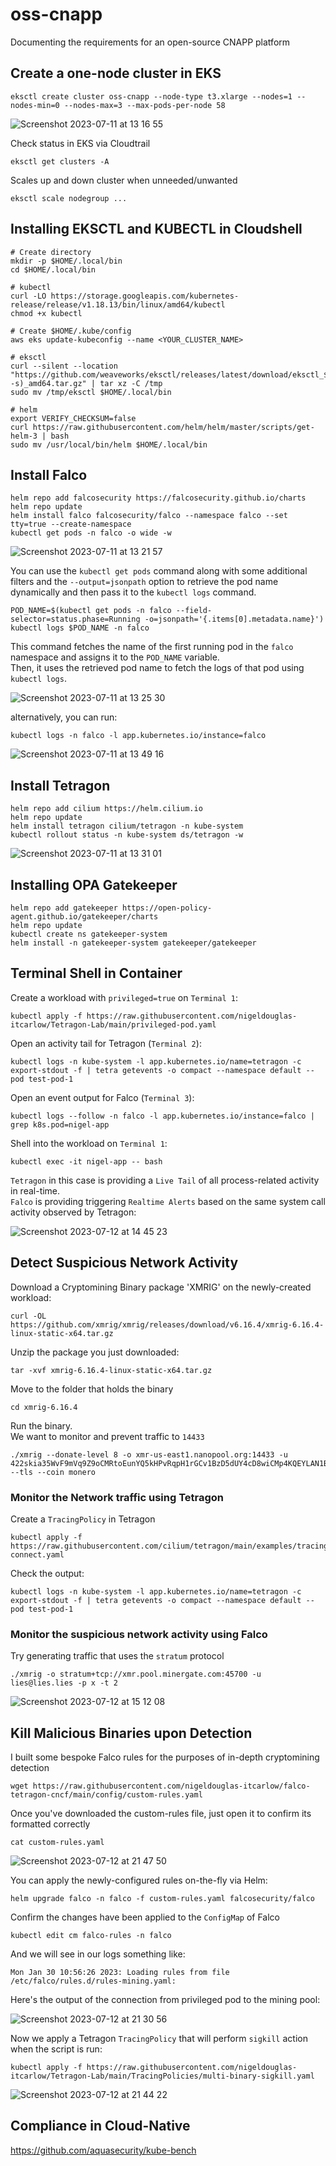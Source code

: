 # oss-cnapp
Documenting the requirements for an open-source CNAPP platform


## Create a one-node cluster in EKS

```
eksctl create cluster oss-cnapp --node-type t3.xlarge --nodes=1 --nodes-min=0 --nodes-max=3 --max-pods-per-node 58
```
![Screenshot 2023-07-11 at 13 16 55](https://github.com/nigeldouglas-itcarlow/falco-tetragon-cncf/assets/126002808/8a4876ac-6d1d-4131-918e-19f64f5dc7e1)

Check status in EKS via Cloudtrail

```
eksctl get clusters -A
```

Scales up and down cluster when unneeded/unwanted

```
eksctl scale nodegroup ...
```

## Installing EKSCTL and KUBECTL in Cloudshell

```
# Create directory
mkdir -p $HOME/.local/bin
cd $HOME/.local/bin

# kubectl
curl -LO https://storage.googleapis.com/kubernetes-release/release/v1.18.13/bin/linux/amd64/kubectl
chmod +x kubectl

# Create $HOME/.kube/config
aws eks update-kubeconfig --name <YOUR_CLUSTER_NAME>

# eksctl
curl --silent --location "https://github.com/weaveworks/eksctl/releases/latest/download/eksctl_$(uname -s)_amd64.tar.gz" | tar xz -C /tmp
sudo mv /tmp/eksctl $HOME/.local/bin

# helm
export VERIFY_CHECKSUM=false
curl https://raw.githubusercontent.com/helm/helm/master/scripts/get-helm-3 | bash
sudo mv /usr/local/bin/helm $HOME/.local/bin
```


## Install Falco
```
helm repo add falcosecurity https://falcosecurity.github.io/charts
helm repo update
helm install falco falcosecurity/falco --namespace falco --set tty=true --create-namespace
kubectl get pods -n falco -o wide -w
```

![Screenshot 2023-07-11 at 13 21 57](https://github.com/nigeldouglas-itcarlow/falco-tetragon-cncf/assets/126002808/33ea3e03-f041-4c48-9055-17f5256612c2)

You can use the ```kubectl get pods``` command along with some additional filters and the ```--output=jsonpath``` option to retrieve the pod name dynamically and then pass it to the ```kubectl logs``` command.
```
POD_NAME=$(kubectl get pods -n falco --field-selector=status.phase=Running -o=jsonpath='{.items[0].metadata.name}')
kubectl logs $POD_NAME -n falco
```

This command fetches the name of the first running pod in the ```falco``` namespace and assigns it to the ```POD_NAME``` variable. <br/>
Then, it uses the retrieved pod name to fetch the logs of that pod using ```kubectl logs```.

![Screenshot 2023-07-11 at 13 25 30](https://github.com/nigeldouglas-itcarlow/falco-tetragon-cncf/assets/126002808/b64d4c0c-dfbf-4664-8096-121965724dd1)

alternatively, you can run:
```
kubectl logs -n falco -l app.kubernetes.io/instance=falco
```

![Screenshot 2023-07-11 at 13 49 16](https://github.com/nigeldouglas-itcarlow/falco-tetragon-cncf/assets/126002808/72aa9201-8f94-4ecb-a801-5030c36148a4)


## Install Tetragon
```
helm repo add cilium https://helm.cilium.io
helm repo update
helm install tetragon cilium/tetragon -n kube-system
kubectl rollout status -n kube-system ds/tetragon -w
```

![Screenshot 2023-07-11 at 13 31 01](https://github.com/nigeldouglas-itcarlow/falco-tetragon-cncf/assets/126002808/72c61a0c-a3d6-45d5-9ace-1b19929666bc)

## Installing OPA Gatekeeper

```
helm repo add gatekeeper https://open-policy-agent.github.io/gatekeeper/charts
helm repo update
kubectl create ns gatekeeper-system
helm install -n gatekeeper-system gatekeeper/gatekeeper
```

## Terminal Shell in Container

Create a workload with ```privileged=true``` on ```Terminal 1```:
```
kubectl apply -f https://raw.githubusercontent.com/nigeldouglas-itcarlow/Tetragon-Lab/main/privileged-pod.yaml
```

Open an activity tail for Tetragon (```Terminal 2```):
```
kubectl logs -n kube-system -l app.kubernetes.io/name=tetragon -c export-stdout -f | tetra getevents -o compact --namespace default --pod test-pod-1
```

Open an event output for Falco (```Terminal 3```):
```
kubectl logs --follow -n falco -l app.kubernetes.io/instance=falco | grep k8s.pod=nigel-app
```

Shell into the workload on ```Terminal 1```:
```
kubectl exec -it nigel-app -- bash
```

```Tetragon``` in this case is providing a ```Live Tail``` of all process-related activity in real-time. <br/>
```Falco``` is providing triggering ```Realtime Alerts``` based on the same system call activity observed by Tetragon:

![Screenshot 2023-07-12 at 14 45 23](https://github.com/nigeldouglas-itcarlow/falco-tetragon-cncf/assets/126002808/941357c0-704c-4e25-b5b1-c09544fc8116)


## Detect Suspicious Network Activity

Download a Cryptomining Binary package 'XMRIG' on the newly-created workload:
```
curl -OL https://github.com/xmrig/xmrig/releases/download/v6.16.4/xmrig-6.16.4-linux-static-x64.tar.gz
```

Unzip the package you just downloaded:
```
tar -xvf xmrig-6.16.4-linux-static-x64.tar.gz
```

Move to the folder that holds the binary
```
cd xmrig-6.16.4
```

Run the binary. <br/>
We want to monitor and prevent traffic to ```14433```
```
./xmrig --donate-level 8 -o xmr-us-east1.nanopool.org:14433 -u 422skia35WvF9mVq9Z9oCMRtoEunYQ5kHPvRqpH1rGCv1BzD5dUY4cD8wiCMp4KQEYLAN1BuawbUEJE99SNrTv9N9gf2TWC --tls --coin monero
```

### Monitor the Network traffic using Tetragon

Create a ```TracingPolicy``` in Tetragon
```
kubectl apply -f https://raw.githubusercontent.com/cilium/tetragon/main/examples/tracingpolicy/tcp-connect.yaml
```

Check the output:
```
kubectl logs -n kube-system -l app.kubernetes.io/name=tetragon -c export-stdout -f | tetra getevents -o compact --namespace default --pod test-pod-1
```

### Monitor the suspicious network activity using Falco

Try generating traffic that uses the ```stratum``` protocol 
```
./xmrig -o stratum+tcp://xmr.pool.minergate.com:45700 -u lies@lies.lies -p x -t 2
```

![Screenshot 2023-07-12 at 15 12 08](https://github.com/nigeldouglas-itcarlow/falco-tetragon-cncf/assets/126002808/54019c2f-2bbc-426f-9ff6-35c53110a15b)


## Kill Malicious Binaries upon Detection

I built some bespoke Falco rules for the purposes of in-depth cryptomining detection
```
wget https://raw.githubusercontent.com/nigeldouglas-itcarlow/falco-tetragon-cncf/main/config/custom-rules.yaml
```
Once you've downloaded the custom-rules file, just open it to confirm its formatted correctly
```
cat custom-rules.yaml
```


![Screenshot 2023-07-12 at 21 47 50](https://github.com/nigeldouglas-itcarlow/falco-tetragon-cncf/assets/126002808/26533ba8-374e-4d84-9f90-517caf9fd38a)


You can apply the newly-configured rules on-the-fly via Helm:
```
helm upgrade falco -n falco -f custom-rules.yaml falcosecurity/falco
```
Confirm the changes have been applied to the ```ConfigMap``` of Falco
```
kubectl edit cm falco-rules -n falco 
```
And we will see in our logs something like:
```
Mon Jan 30 10:56:26 2023: Loading rules from file /etc/falco/rules.d/rules-mining.yaml:
```

Here's the output of the connection from privileged pod to the mining pool:

![Screenshot 2023-07-12 at 21 30 56](https://github.com/nigeldouglas-itcarlow/falco-tetragon-cncf/assets/126002808/f41af4cb-7d1c-4c3d-a523-b90471b6dd68)

Now we apply a Tetragon ```TracingPolicy``` that will perform ```sigkill``` action when the script is run:
```
kubectl apply -f https://raw.githubusercontent.com/nigeldouglas-itcarlow/Tetragon-Lab/main/TracingPolicies/multi-binary-sigkill.yaml
```

![Screenshot 2023-07-12 at 21 44 22](https://github.com/nigeldouglas-itcarlow/falco-tetragon-cncf/assets/126002808/9d05e1ea-ad3a-49ee-ac08-401dc34ba62a)

## Compliance in Cloud-Native

https://github.com/aquasecurity/kube-bench
